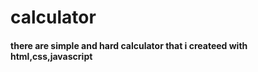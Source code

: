 # calculator
<h4>there are simple and hard calculator that i createed with html,css,javascript</h4>

